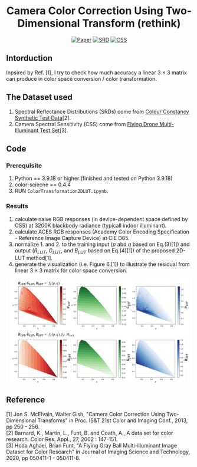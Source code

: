 <p align="center">
    <h1 align="center">Camera Color Correction Using Two-Dimensional Transform (rethink)</h1>
</p>

<div align="center">

[![Paper](https://img.shields.io/badge/Paper-CIC2013-blue)](https://doi.org/10.2352/CIC.2013.21.1.art00046)
[![SRD](https://img.shields.io/badge/Dataset-SRD-%23cda6c3)](https://www2.cs.sfu.ca/~colour/data/colour_constancy_synthetic_test_data/index.html)
[![CSS](https://img.shields.io/badge/Dataset-CSS-%23cda6c3)](https://www2.cs.sfu.ca/~colour/data2/DRONE-Dataset/)

</div>

## Intorduction
Inpsired by Ref. [1], I try to check how much accuracy a linear 3 $\times$ 3 matrix can produce in color space conversion / color transformation. 

## The Dataset used
1. Spectral Reflectance Distributions (SRDs) come from [Colour Constancy Synthetic Test Data](https://www2.cs.sfu.ca/~colour/data/colour_constancy_synthetic_test_data/index.html)[2].
2. Camera Spectral Sensitivity (CSS) come from [Flying Drone Multi-Illuminant Test Set](https://www2.cs.sfu.ca/~colour/data2/DRONE-Dataset/)[3].

## Code
### Prerequisite
1. Python == 3.9.18 or higher (finished and tested on Python 3.9.18)
2. color-sciecne == 0.4.4
3. RUN `ColorTransformation2DLUT.ipynb`.

### Results
1. calculate naive RGB responses (in device-dependent space defined by CSS) at 3200K blackbody radiance (typicall indoor illuminant).
2. calculate ACES RGB responses (Academy Color Encoding Specification - Reference Image Capture Device) at CIE D65.
3. normalize 1. and 2. to the training input ($p$ abd $q$ based on Eq.(3)[1]) and output ($R_{LUT}$, $G_{LUT}$, and $B_{LUT}$ based on Eq.(4)[1]) of the proposed 2D-LUT method[1].
4. generate the visualization (i.e. Figure 6.[1]) to illustrate the residual from linear 3 $\times$ 3 matrix for color space conversion.

![](result.png)


## Reference
[1] Jon S. McElvain, Walter Gish, "Camera Color Correction Using Two-Dimensional Transforms"  in Proc. IS&T 21st Color and Imaging Conf.,  2013,  pp 250 - 256.<br>
[2] Barnard, K., Martin, L., Funt, B. and Coath, A., A data set for color research. Color Res. Appl., 27, 2002 : 147-151.<br>
[3] Hoda Aghaei, Brian Funt, "A Flying Gray Ball Multi-illuminant Image Dataset for Color Research"  in Journal of Imaging Science and Technology,  2020,  pp 050411-1 - 050411-8. <br>
